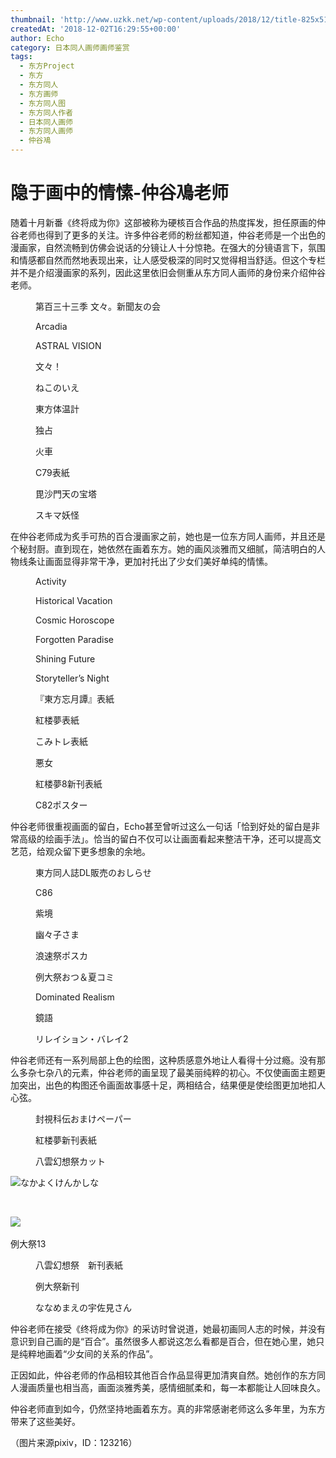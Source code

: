 ```yaml
---
thumbnail: 'http://www.uzkk.net/wp-content/uploads/2018/12/title-825x510.jpg'
createdAt: '2018-12-02T16:29:55+00:00'
author: Echo
category: 日本同人画师画师鉴赏
tags:
  - 东方Project
  - 东方
  - 东方同人
  - 东方画师
  - 东方同人图
  - 东方同人作者
  - 日本同人画师
  - 东方同人画师
  - 仲谷鳰
---
```


# 隐于画中的情愫-仲谷鳰老师

随着十月新番《终将成为你》这部被称为硬核百合作品的热度挥发，担任原画的仲谷老师也得到了更多的关注。许多仲谷老师的粉丝都知道，仲谷老师是一个出色的漫画家，自然流畅到仿佛会说话的分镜让人十分惊艳。在强大的分镜语言下，氛围和情感都自然而然地表现出来，让人感受极深的同时又觉得相当舒适。但这个专栏并不是介绍漫画家的系列，因此这里依旧会侧重从东方同人画师的身份来介绍仲谷老师。

<figure>
  <img src="http://www.uzkk.net/wp-content/uploads/2018/12/71559253_p0.jpg" alt=""/>
  <figcaption>第百三十三季 文々。新聞友の会</figcaption>
</figure>

<figure>
  <img src="http://www.uzkk.net/wp-content/uploads/2018/12/27367823_p0.jpg" alt=""/>
  <figcaption>Arcadia</figcaption>
</figure>

<figure>
  <img src="http://www.uzkk.net/wp-content/uploads/2018/12/23900405_p0.jpg" alt=""/>
  <figcaption>ASTRAL VISION</figcaption>
</figure>

<figure>
  <img src="http://www.uzkk.net/wp-content/uploads/2018/12/25309878_p0.jpg" alt=""/>
  <figcaption>文々！</figcaption>
</figure>

<figure>
  <img src="http://www.uzkk.net/wp-content/uploads/2018/12/27252228_p0.jpg" alt=""/>
  <figcaption>ねこのいえ</figcaption>
</figure>

<figure>
  <img src="http://www.uzkk.net/wp-content/uploads/2018/12/12677682_p0.jpg" alt=""/>
  <figcaption>東方体温計</figcaption>
</figure>

<figure>
  <img src="http://www.uzkk.net/wp-content/uploads/2018/12/20359847_p0.jpg" alt=""/>
  <figcaption>独占</figcaption>
</figure>

<figure>
  <img src="http://www.uzkk.net/wp-content/uploads/2018/12/11502846_p0.jpg" alt=""/>
  <figcaption>火車</figcaption>
</figure>

<figure>
  <img src="http://www.uzkk.net/wp-content/uploads/2018/12/14981336_p0.jpg" alt=""/>
  <figcaption>C79表紙</figcaption>
</figure>

<figure>
  <img src="http://www.uzkk.net/wp-content/uploads/2018/12/15065009_p0.jpg" alt=""/>
  <figcaption>毘沙門天の宝塔</figcaption>
</figure>

<figure>
  <img src="http://www.uzkk.net/wp-content/uploads/2018/12/9058612_p0.jpg" alt=""/>
  <figcaption>スキマ妖怪</figcaption>
</figure>

在仲谷老师成为炙手可热的百合漫画家之前，她也是一位东方同人画师，并且还是个秘封厨。直到现在，她依然在画着东方。她的画风淡雅而又细腻，简洁明白的人物线条让画面显得非常干净，更加衬托出了少女们美好单纯的情愫。

<figure>
  <img src="http://www.uzkk.net/wp-content/uploads/2018/12/32281464_p0.jpg" alt=""/>
  <figcaption>Activity</figcaption>
</figure>

<figure>
  <img src="http://www.uzkk.net/wp-content/uploads/2018/12/40410155_p0.jpg" alt=""/>
  <figcaption>Historical Vacation</figcaption>
</figure>

<figure>
  <img src="http://www.uzkk.net/wp-content/uploads/2018/12/47680474_p0.jpg" alt=""/>
  <figcaption>Cosmic Horoscope</figcaption>
</figure>

<figure>
  <img src="http://www.uzkk.net/wp-content/uploads/2018/12/54056648_p0.jpg" alt=""/>
  <figcaption>Forgotten Paradise</figcaption>
</figure>

<figure>
  <img src="http://www.uzkk.net/wp-content/uploads/2018/12/56624394_p0.jpg" alt=""/>
  <figcaption>Shining Future</figcaption>
</figure>

<figure>
  <img src="http://www.uzkk.net/wp-content/uploads/2018/12/69822364_p0.jpg" alt=""/>
  <figcaption>Storyteller’s Night</figcaption>
</figure>

<figure>
  <img src="http://www.uzkk.net/wp-content/uploads/2018/12/13607308_p0.jpg" alt=""/>
  <figcaption>『東方忘月譚』表紙</figcaption>
</figure>

<figure>
  <img src="http://www.uzkk.net/wp-content/uploads/2018/12/13211299_p0-1024x717.jpg" alt=""/>
  <figcaption>紅楼夢表紙</figcaption>
</figure>

<figure>
  <img src="http://www.uzkk.net/wp-content/uploads/2018/12/21004661_p0-1024x716.jpg" alt=""/>
  <figcaption>こみトレ表紙</figcaption>
</figure>

<figure>
  <img src="http://www.uzkk.net/wp-content/uploads/2018/12/36221398_p0-1024x655.jpg" alt=""/>
  <figcaption>悪女</figcaption>
</figure>

<figure>
  <img src="http://www.uzkk.net/wp-content/uploads/2018/12/30166419_p0.png" alt=""/>
  <figcaption>紅楼夢8新刊表紙</figcaption>
</figure>

<figure>
  <img src="http://www.uzkk.net/wp-content/uploads/2018/12/29118318_p0.png" alt=""/>
  <figcaption>C82ポスター</figcaption>
</figure>

仲谷老师很重视画面的留白，Echo甚至曾听过这么一句话「恰到好处的留白是非常高级的绘画手法」。恰当的留白不仅可以让画面看起来整洁干净，还可以提高文艺范，给观众留下更多想象的余地。

<figure>
  <img src="http://www.uzkk.net/wp-content/uploads/2018/12/62412043_p0.png" alt=""/>
  <figcaption>東方同人誌DL販売のおしらせ</figcaption>
</figure>

<figure>
  <img src="http://www.uzkk.net/wp-content/uploads/2018/12/45207159_p0.jpg" alt=""/>
  <figcaption>C86</figcaption>
</figure>

<figure>
  <img src="http://www.uzkk.net/wp-content/uploads/2018/12/9097644_p0-717x1024.jpg" alt=""/>
  <figcaption>紫境</figcaption>
</figure>

<figure>
  <img src="http://www.uzkk.net/wp-content/uploads/2018/12/8171765_p0-878x1024.png" alt=""/>
  <figcaption>幽々子さま</figcaption>
</figure>

<figure>
  <img src="http://www.uzkk.net/wp-content/uploads/2018/12/19832968_p0-658x1024.jpg" alt=""/>
  <figcaption>浪速祭ポスカ</figcaption>
</figure>

<figure>
  <img src="http://www.uzkk.net/wp-content/uploads/2018/12/36095520_p0.jpg" alt=""/>
  <figcaption>例大祭おつ＆夏コミ</figcaption>
</figure>

<figure>
  <img src="http://www.uzkk.net/wp-content/uploads/2018/12/62637312_p0.jpg" alt=""/>
  <figcaption>Dominated Realism</figcaption>
</figure>

<figure>
  <img src="http://www.uzkk.net/wp-content/uploads/2018/12/51675597_p0.png" alt=""/>
  <figcaption>鏡語</figcaption>
</figure>

<figure>
  <img src="http://www.uzkk.net/wp-content/uploads/2018/12/47691386_p0-1024x512.jpg" alt=""/>
  <figcaption>リレイション・バレイ2</figcaption>
</figure>

仲谷老师还有一系列局部上色的绘图，这种质感意外地让人看得十分过瘾。没有那么多杂七杂八的元素，仲谷老师的画呈现了最美丽纯粹的初心。不仅使画面主题更加突出，出色的构图还令画面故事感十足，两相结合，结果便是使绘图更加地扣人心弦。

<figure>
  <img src="http://www.uzkk.net/wp-content/uploads/2018/12/23845853_p0.jpg" alt=""/>
  <figcaption>封視科伝おまけペーパー</figcaption>
</figure>

<figure>
  <img src="http://www.uzkk.net/wp-content/uploads/2018/12/22133457_p0-1024x717.jpg" alt=""/>
  <figcaption>紅楼夢新刊表紙</figcaption>
</figure>

<figure>
  <img src="http://www.uzkk.net/wp-content/uploads/2018/12/23239147_p0.jpg" alt=""/>
  <figcaption>八雲幻想祭カット</figcaption>
</figure>

![](http://www.uzkk.net/wp-content/uploads/2018/12/16460048_p0-1024x724.jpg)なかよくけんかしな

 

![](http://www.uzkk.net/wp-content/uploads/2018/12/56729429_p0.jpg) 

例大祭13

<figure>
  <img src="http://www.uzkk.net/wp-content/uploads/2018/12/24824636_p0.png" alt=""/>
  <figcaption>八雲幻想祭　新刊表紙</figcaption>
</figure>

<figure>
  <img src="http://www.uzkk.net/wp-content/uploads/2018/12/35749812_p0.jpg" alt=""/>
  <figcaption>例大祭新刊</figcaption>
</figure>

<figure>
  <img src="http://www.uzkk.net/wp-content/uploads/2018/12/54125836_p0-1024x559.jpg" alt=""/>
  <figcaption>ななめまえの宇佐見さん</figcaption>
</figure>

仲谷老师在接受《终将成为你》的采访时曾说道，她最初画同人志的时候，并没有意识到自己画的是“百合”。虽然很多人都说这怎么看都是百合，但在她心里，她只是纯粹地画着“少女间的关系的作品”。

正因如此，仲谷老师的作品相较其他百合作品显得更加清爽自然。她创作的东方同人漫画质量也相当高，画面淡雅秀美，感情细腻柔和，每一本都能让人回味良久。

仲谷老师直到如今，仍然坚持地画着东方。真的非常感谢老师这么多年里，为东方带来了这些美好。

（图片来源pixiv，ID：123216）

